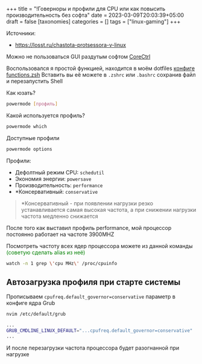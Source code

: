 +++
title = "!Говерноры и профили для CPU или как повысить производительность без софта"
date = 2023-03-09T20:03:39+05:00
draft = false
[taxonomies]
categories = []
tags = ["linux-gaming"]
+++

Источники:
* https://losst.ru/chastota-protsessora-v-linux


Можно не пользоваться GUI раздутым софтом [CoreCtrl](https://docs.google.com/document/d/1c9yqKSz5LkS1Gd422w4TMdf-_76PHySzku4PsHbxZok/edit#heading=h.qqdpy2yl5x)

Воспользовался я простой функцией, находится в моём dotfiles [конфиге functions.zsh](https://gitlab.com/anzix/dotfiles/-/blob/7d2e8753a639145d40bae0a7299033c5bfc99315/zshrc/.config/zsh/functions.zsh#L82-94)
Вставить вы её можете в `.zshrc` или `.bashrc` сохранив файл и перезапустить Shell

Как юзать?
```sh
powermode [профиль]
```

Какой используется профиль?
```sh
powermode which
```

Доступные профили
```sh
powermode options
```

Профили:
* Дефолтный режим CPU: `schedutil`
* Экономия энергии: `powersave`
* Производительность: `performance`
* *Консервативный: `conservative`

> *Консервативный - при появлении нагрузки резко устанавливается самая высокая частота, а при снижении нагрузки частота медленно снижается

После того как выставил профиль performance, мой процессор постоянно работает на частоте 3900MHZ

Посмотреть частоту всех ядер процессора можете из данной команды <span style="color:green">(советую сделать alias из неё)</span>
```sh
watch -n 1 grep \'cpu MHz\' /proc/cpuinfo
```

## Автозагрузка профиля при старте системы

Прописываем `cpufreq.default_governor=conservative` параметр в конфиге ядра Grub
```sh
nvim /etc/default/grub
```
```sh
...
GRUB_CMDLINE_LINUX_DEFAULT="...cpufreq.default_governor=conservative"
...
```
И после перезагрузки частота процессора будет разогнанной при нагрузке


